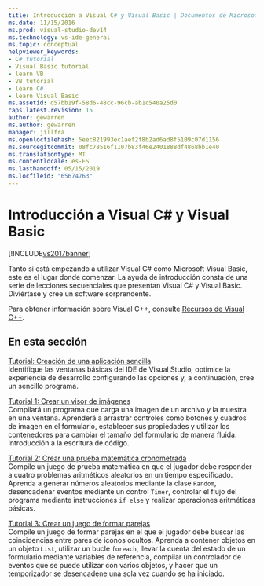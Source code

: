 ```yaml
---
title: Introducción a Visual C# y Visual Basic | Documentos de Microsoft
ms.date: 11/15/2016
ms.prod: visual-studio-dev14
ms.technology: vs-ide-general
ms.topic: conceptual
helpviewer_keywords:
- C# tutorial
- Visual Basic tutorial
- learn VB
- VB tutorial
- learn C#
- learn Visual Basic
ms.assetid: d57bb19f-58d6-48cc-96cb-ab1c540a25d0
caps.latest.revision: 15
author: gewarren
ms.author: gewarren
manager: jillfra
ms.openlocfilehash: 5eec821993ec1aef2f8b2ad6ad8f5109c07d1156
ms.sourcegitcommit: 08fc78516f1107b83f46e2401888df4868bb1e40
ms.translationtype: MT
ms.contentlocale: es-ES
ms.lasthandoff: 05/15/2019
ms.locfileid: "65674763"
---
```

# <a name="getting-started-with-visual-c-and-visual-basic"></a>Introducción a Visual C# y Visual Basic
[!INCLUDE[vs2017banner](../includes/vs2017banner.md)]

Tanto si está empezando a utilizar Visual C# como Microsoft Visual Basic, este es el lugar donde comenzar. La ayuda de introducción consta de una serie de lecciones secuenciales que presentan Visual C# y Visual Basic. Diviértase y cree un software sorprendente.  
  
 Para obtener información sobre Visual C++, consulte [Recursos de Visual C++](https://msdn.microsoft.com/vstudio/hh386302.aspx).  
  
## <a name="in-this-section"></a>En esta sección  
 [Tutorial: Creación de una aplicación sencilla](../ide/walkthrough-create-a-simple-application-with-visual-csharp-or-visual-basic.md)  
 Identifique las ventanas básicas del IDE de Visual Studio, optimice la experiencia de desarrollo configurando las opciones y, a continuación, cree un sencillo programa.  
  
 [Tutorial 1: Crear un visor de imágenes](../ide/tutorial-1-create-a-picture-viewer.md)  
 Compilará un programa que carga una imagen de un archivo y la muestra en una ventana. Aprenderá a arrastrar controles como botones y cuadros de imagen en el formulario, establecer sus propiedades y utilizar los contenedores para cambiar el tamaño del formulario de manera fluida. Introducción a la escritura de código.  
  
 [Tutorial 2: Crear una prueba matemática cronometrada](../ide/tutorial-2-create-a-timed-math-quiz.md)  
 Compile un juego de prueba matemática en que el jugador debe responder a cuatro problemas aritméticos aleatorios en un tiempo especificado. Aprenda a generar números aleatorios mediante la clase `Random`, desencadenar eventos mediante un control `Timer`, controlar el flujo del programa mediante instrucciones `if else` y realizar operaciones aritméticas básicas.  
  
 [Tutorial 3: Crear un juego de formar parejas](../ide/tutorial-3-create-a-matching-game.md)  
 Compile un juego de formar parejas en el que el jugador debe buscar las coincidencias entre pares de iconos ocultos. Aprenda a contener objetos en un objeto `List`, utilizar un bucle `foreach`, llevar la cuenta del estado de un formulario mediante variables de referencia, compilar un controlador de eventos que se puede utilizar con varios objetos, y hacer que un temporizador se desencadene una sola vez cuando se ha iniciado.
